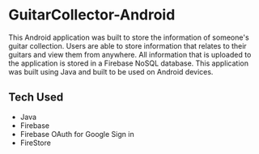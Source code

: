 # GuitarCollector-Android

This Android application was built to store the information of someone's guitar collection. Users are able to store information that relates to their guitars and view them from anywhere. All information that is uploaded to the application is stored in a Firebase NoSQL database. This application was built using Java and built to be used on Android devices.

## Tech Used

- Java
- Firebase
- Firebase OAuth for Google Sign in
- FireStore
